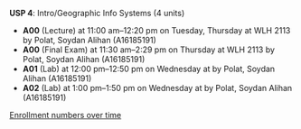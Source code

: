 **USP 4**: Intro/Geographic Info Systems (4 units)

- **A00** (Lecture) at 11:00 am–12:20 pm on Tuesday, Thursday at WLH 2113 by Polat, Soydan Alihan (A16185191)
- **A00** (Final Exam) at 11:30 am–2:29 pm on Thursday at WLH 2113 by Polat, Soydan Alihan (A16185191)
- **A01** (Lab) at 12:00 pm–12:50 pm on Wednesday at   by Polat, Soydan Alihan (A16185191)
- **A02** (Lab) at 1:00 pm–1:50 pm on Wednesday at   by Polat, Soydan Alihan (A16185191)

[Enrollment numbers over time](./USP4.tsv)
